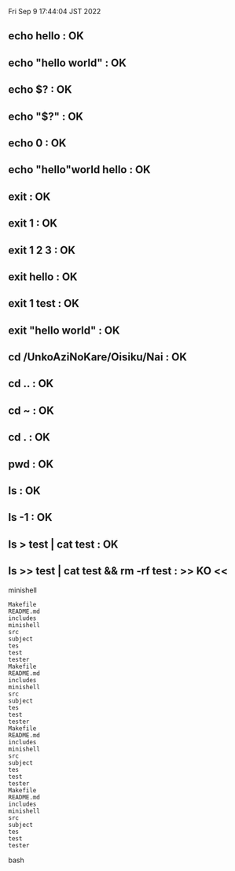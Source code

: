 Fri Sep  9 17:44:04 JST 2022
## echo hello : OK
## echo "hello world" : OK
## echo $? : OK
## echo "$?" : OK
## echo 0 : OK
## echo "hello"world hello : OK
## exit : OK
## exit 1 : OK
## exit 1 2 3 : OK
## exit hello : OK
## exit 1 test : OK
## exit "hello world" : OK
## cd /UnkoAziNoKare/Oisiku/Nai : OK
## cd .. : OK
## cd ~ : OK
## cd . : OK
## pwd : OK
## ls : OK
## ls -1 : OK
## ls > test | cat test : OK
## ls >> test | cat test && rm -rf test : >> KO << 

minishell
```
Makefile
README.md
includes
minishell
src
subject
tes
test
tester
Makefile
README.md
includes
minishell
src
subject
tes
test
tester
Makefile
README.md
includes
minishell
src
subject
tes
test
tester
Makefile
README.md
includes
minishell
src
subject
tes
test
tester
```
bash
```
```

